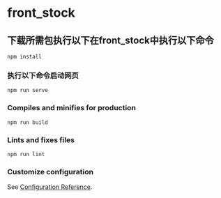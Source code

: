 # front_stock

## 下载所需包执行以下在front_stock中执行以下命令
```
npm install
```

### 执行以下命令启动网页
```
npm run serve
```

### Compiles and minifies for production
```
npm run build
```

### Lints and fixes files
```
npm run lint
```

### Customize configuration
See [Configuration Reference](https://cli.vuejs.org/config/).
